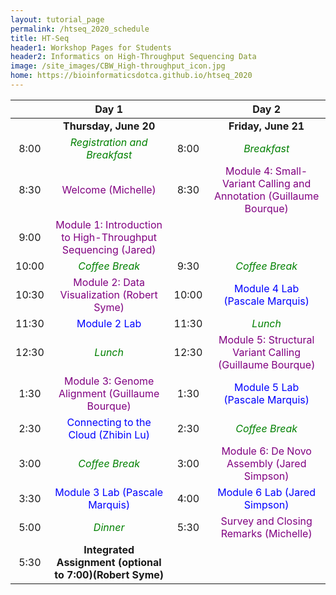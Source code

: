 ```yaml
---
layout: tutorial_page
permalink: /htseq_2020_schedule
title: HT-Seq
header1: Workshop Pages for Students
header2: Informatics on High-Throughput Sequencing Data
image: /site_images/CBW_High-throughput_icon.jpg
home: https://bioinformaticsdotca.github.io/htseq_2020
---
```


| | **Day 1** | | **Day 2** |
| :---: | :---: | :---: | :---: |
| | **Thursday, June 20** | | **Friday, June 21** |
| 8:00 | <font color="green">*Registration and Breakfast*</font> | 8:00 | <font color="green">*Breakfast*</font> |
| 8:30 | <font color="purple">Welcome (Michelle)</font> | 8:30 | <font color="purple">Module 4: Small-Variant Calling and Annotation (Guillaume Bourque)</font> |
| 9:00 | <font color="purple">Module 1: Introduction to High-Throughput Sequencing (Jared)</font> | | |
| 10:00 | <font color="green">*Coffee Break*</font> | 9:30 | <font color="green">*Coffee Break*</font> |
| 10:30 | <font color="purple">Module 2: Data Visualization (Robert Syme) </font> | 10:00 | <font color="blue">Module 4 Lab (Pascale Marquis)</font> |
| 11:30 | <font color="blue">Module 2 Lab</font> | 11:30 | <font color="green">*Lunch*</font> |
| 12:30 | <font color="green">*Lunch*</font> | 12:30 | <font color="purple">Module 5: Structural Variant Calling (Guillaume Bourque)</font> |
| 1:30 | <font color="purple">Module 3: Genome Alignment (Guillaume Bourque) </font> | 1:30 | <font color="blue">Module 5 Lab (Pascale Marquis)</font> |
| 2:30 | <font color="blue">Connecting to the Cloud (Zhibin Lu)</font> | 2:30 | <font color="green">*Coffee Break*</font> |
| 3:00 | <font color="green">*Coffee Break*</font> | 3:00 | <font color="purple">Module 6: De Novo Assembly (Jared Simpson)</font> |
| 3:30 | <font color="blue">Module 3 Lab (Pascale Marquis)</font> | 4:00 | <font color="blue">Module 6 Lab (Jared Simpson)</font> |
| 5:00 | <font color="green">*Dinner*</font> | 5:30 | <font color="purple">Survey and Closing Remarks (Michelle)</font> |
| 5:30 | **Integrated Assignment (optional to 7:00)(Robert Syme)** | | |
